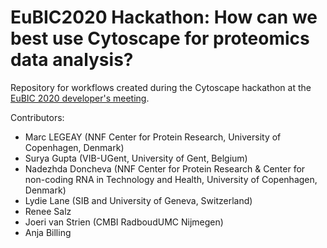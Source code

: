 # EuBIC2020 Hackathon: How can we best use Cytoscape for proteomics data analysis?

Repository for workflows created during the Cytoscape hackathon at the [EuBIC 2020 developer's meeting](https://eubic-ms.org/events/2020-developers-meeting/). 

Contributors:
- Marc LEGEAY (NNF Center for Protein Research, University of Copenhagen, Denmark)
- Surya Gupta (VIB-UGent, University of Gent, Belgium)
- Nadezhda Doncheva (NNF Center for Protein Research & Center for non-coding RNA in Technology and Health, University of Copenhagen, Denmark)
- Lydie Lane (SIB and University of Geneva, Switzerland)
- Renee Salz
- Joeri van Strien (CMBI RadboudUMC Nijmegen)
- Anja Billing

